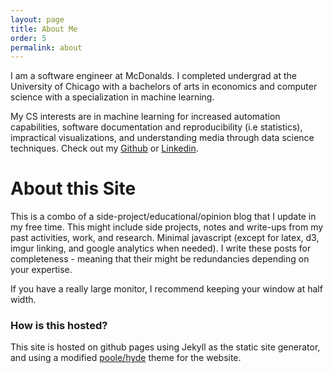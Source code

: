 ```yaml
---
layout: page
title: About Me
order: 5
permalink: about
---
```


I am a software engineer at McDonalds. I completed undergrad at the University of Chicago with a bachelors of arts in economics and computer science with a specialization in machine learning. 

My CS interests are in machine learning for increased automation capabilities, software documentation and reproducibility (i.e statistics), impractical visualizations, and understanding media through data science techniques. Check out my [Github](https://github.com/tedkim97) or [Linkedin](https://www.linkedin.com/in/ted-kim/).

# About this Site
This is a combo of a side-project/educational/opinion blog that I update in my free time. This might include side projects, notes and write-ups from my past activities, work, and research. Minimal javascript (except for latex, d3, imgur linking, and google analytics when needed). I write these posts for completeness - meaning that their might be redundancies depending on your expertise. 

If you have a really large monitor, I recommend keeping your window at half width.

### How is this hosted?
This site is hosted on github pages using Jekyll as the static site generator, and using a modified [poole/hyde](https://github.com/poole/hyde) theme for the website.